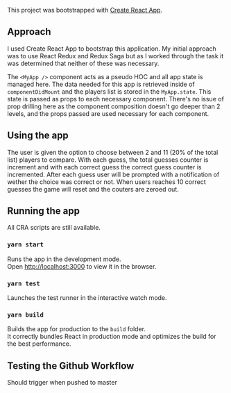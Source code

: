 This project was bootstrapped with [Create React App](https://github.com/facebook/create-react-app).

## Approach
I used Create React App to bootstrap this application. My initial approach was to use React Redux and Redux Saga but as I worked through the task it was determined that neither of these was necessary.

The `<MyApp />` component acts as a pseudo HOC and all app state is managed here. The data needed for this app is retrieved inside of `componentDidMount` and the players list is stored in the `MyApp.state`. This state is passed as props to each necessary component. There's no issue of prop drilling here as the component composition doesn't go deeper than 2 levels, and the props passed are used necessary for each component.

## Using the app
The user is given the option to choose between 2 and 11 (20% of the total list) players to compare. With each guess, the total guesses counter is increment and with each correct guess the correct guess counter is incremented. After each guess user will be prompted with a notification of wether the choice was correct or not. When users reaches 10 correct guesses the game will reset and the couters are zeroed out.

## Running the app
All CRA scripts are still available.

### `yarn start`

Runs the app in the development mode.<br />
Open [http://localhost:3000](http://localhost:3000) to view it in the browser.

### `yarn test`

Launches the test runner in the interactive watch mode.<br />

### `yarn build`

Builds the app for production to the `build` folder.<br />
It correctly bundles React in production mode and optimizes the build for the best performance.


## Testing the Github Workflow
Should trigger when pushed to master
